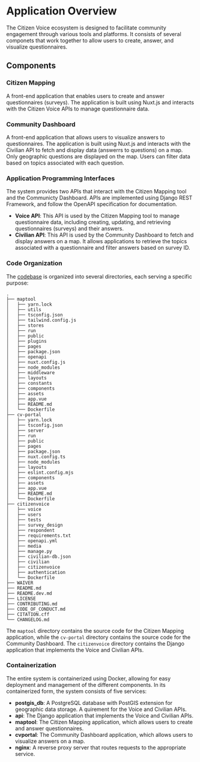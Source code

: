 # Application Overview

The Citizen Voice ecosystem is designed to facilitate community engagement through various tools and platforms. It consists of several componets that work together to allow users to create, answer, and visualize questionnaires.

## Components

### Citizen Mapping

A front-end application that enables users to create and answer questionnaires (surveys). The application is built using Nuxt.js and interacts with the Citizen Voice APIs to manage questionnaire data.

### Community Dashboard
A front-end application that allows users to visualize answers to questionnaires. The application is built using Nuxt.js and interacts with the Civilian API to fetch and display data (answerrs to questions) on a map. Only geographic questions are displayed on the map. Users can filter data based on topics associated with each question. 

### Application Programming Interfaces

The system provides two APIs that interact with the Citizen Mapping tool and the Communicty Dashboard. APIs are implemented using Django REST Framework, and follow the OpenAPI specification for documentation. 

- **Voice API**: This API is used by the Citizen Mapping tool to manage questionnaire data, including creating, updating, and retrieving questionnaires (surveys) and their answers.
- **Civilian API**: This API is used by the Community Dashboard to fetch and display answers on a map. It allows applications to retrieve the topics associated with a questionnaire and filter answers based on survey ID.

### Code Organization

The [codebase](https://github.com/CUSP-Urban-Science-and-Policy/Citizen-Voice) is organized into several directories, each serving a specific purpose:

```shell
.
├── maptool
│   ├── yarn.lock
│   ├── utils
│   ├── tsconfig.json
│   ├── tailwind.config.js
│   ├── stores
│   ├── run
│   ├── public
│   ├── plugins
│   ├── pages
│   ├── package.json
│   ├── openapi
│   ├── nuxt.config.js
│   ├── node_modules
│   ├── middleware
│   ├── layouts
│   ├── constants
│   ├── components
│   ├── assets
│   ├── app.vue
│   ├── README.md
│   └── Dockerfile
├── cv-portal
│   ├── yarn.lock
│   ├── tsconfig.json
│   ├── server
│   ├── run
│   ├── public
│   ├── pages
│   ├── package.json
│   ├── nuxt.config.ts
│   ├── node_modules
│   ├── layouts
│   ├── eslint.config.mjs
│   ├── components
│   ├── assets
│   ├── app.vue
│   ├── README.md
│   └── Dockerfile
├── citizenvoice
│   ├── voice
│   ├── users
│   ├── tests
│   ├── survey_design
│   ├── respondent
│   ├── requirements.txt
│   ├── openapi.yml
│   ├── media
│   ├── manage.py
│   ├── civilian-db.json
│   ├── civilian
│   ├── citizenvoice
│   ├── authentication
│   └── Dockerfile
├── WAIVER
├── README.md
├── README.dev.md
├── LICENSE
├── CONTRIBUTING.md
├── CODE_OF_CONDUCT.md
├── CITATION.cff
└── CHANGELOG.md

```

The `maptool` directory contains the source code for the Citizen Mapping application, while the `cv-portal` directory contains the source code for the Community Dashboard. The `citizenvoice` directory contains the Django application that implements the Voice and Civilian APIs.


### Containerization
The entire system is containerized using Docker, allowing for easy deployment and management of the different components. In its containerized form, the system consists of five services:

- **postgis_db**: A PostgreSQL database with PostGIS extension for geographic data storage. A quirement for the Voice and Civilian APIs. 
- **api**: The Django application that implements the Voice and Civilian APIs.
- **maptool**: The Citizen Mapping application, which allows users to create and answer questionnaires.
- **cvportal**: The Community Dashboard application, which allows users to visualize answers on a map.
- **nginx**: A reverse proxy server that routes requests to the appropriate service.

